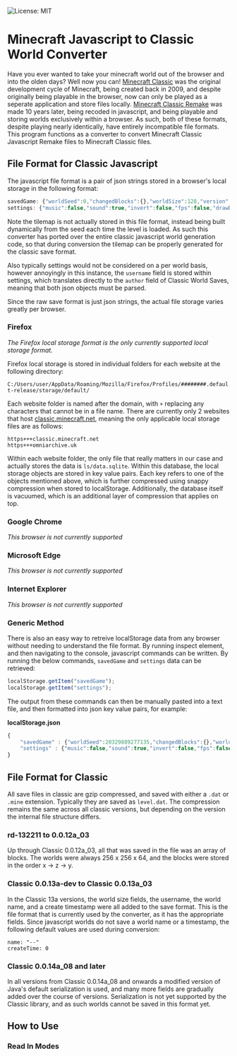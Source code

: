 ![License: MIT](https://img.shields.io/badge/License-MIT-blue.svg)
# Minecraft Javascript to Classic World Converter
Have you ever wanted to take your minecraft world out of the browser and into the olden days? Well now you can!
[Minecraft Classic](https://minecraft.wiki/w/Java_Edition_Classic) was the original development cycle of Minecraft, being created back in 2009, and despite originally being playable in the browser, now can only be played as a seperate application and store files locally. [Minecraft Classic Remake](https://classic.minecraft.net) was made 10 years later, being recoded in javascript, and being playable and storing worlds exclusively within a browser. As such, both of these formats, despite playing nearly identically, have entirely incompatible file formats. This program functions as a converter to convert Minecraft Classic Javascript Remake files to Minecraft Classic files.

## File Format for Classic Javascript
The javascript file format is a pair of json strings stored in a browser's local storage in the following format:

 ```js
savedGame: {"worldSeed":0,"changedBlocks":{},"worldSize":128,"version":1}
settings: {"music":false,"sound":true,"invert":false,"fps":false,"drawDistance":0,"forward":"W","left":"A","backward":"S","right":"D","jump":"<space>","build":"B","chat":"T","fog":"F","saveLoc":"<enter>","loadLoc":"R","username":"name"}
 ```

Note the tilemap is not actually stored in this file format, instead being built dynamically from the seed each time the level is loaded. As such this converter has ported over the entire classic javascript world generation code, so that during conversion the tilemap can be properly generated for the classic save format. 

Also typically settings would not be considered on a per world basis, however annoyingly in this instance, the `username` field is stored within settings, which translates directly to the `author` field of Classic World Saves, meaning that both json objects must be parsed.

Since the raw save format is just json strings, the actual file storage varies greatly per browser. 

### Firefox
*The Firefox local storage format is the only currently supported local storage format.*

Firefox local storage is stored in individual folders for each website at the following directory:

`C:/Users/user/AppData/Roaming/Mozilla/Firefox/Profiles/########.default-release/storage/default/`

Each website folder is named after the domain, with `+` replacing any characters that cannot be in a file name. There are currently only 2 websites that host [classic.minecraft.net](https://classic.minecraft.net), meaning the only applicable local storage files are as follows:

```
https+++classic.minecraft.net
https+++omniarchive.uk
```

Within each website folder, the only file that really matters in our case and actually stores the data is `ls/data.sqlite`. Within this database, the local storage objects are stored in key value pairs. Each key refers to one of the objects mentioned above, which is further compressed using snappy compression when stored to localStorage. Additionally, the database itself is vacuumed, which is an additional layer of compression that applies on top.

### Google Chrome
*This browser is not currently supported*

### Microsoft Edge
*This browser is not currently supported*

### Internet Explorer
*This browser is not currently supported*

### Generic Method
There is also an easy way to retreive localStorage data from any browser without needing to understand the file format. By running inspect element, and then navigating to the console, javascript commands can be written. By running the below commands, `savedGame` and `settings` data can be retrieved:

```js
localStorage.getItem("savedGame");
localStorage.getItem("settings");
```

The output from these commands can then be manually pasted into a text file, and then formatted into json key value pairs, for example:

**localStorage.json**
```js
{
    "savedGame" : {"worldSeed":20329889277135,"changedBlocks":{},"worldSize":256,"version":1},
    "settings" : {"music":false,"sound":true,"invert":false,"fps":false,"drawDistance":0,"forward":"W","left":"A","backward":"S","right":"D","jump":"<space>","build":"B","chat":"T","fog":"F","saveLoc":"<enter>","loadLoc":"R","username":"noname"}
}
```
## File Format for Classic
All save files in classic are gzip compressed, and saved with either a `.dat` or `.mine` extension. Typically they are saved as `level.dat`. The compression remains the same across all classic versions, but depending on the version the internal file structure differs.

### rd-132211 to 0.0.12a_03
Up through Classic 0.0.12a_03, all that was saved in the file was an array of blocks. The worlds were always 256 x 256 x 64, and the blocks were stored in the order x -> z -> y.

### Classic 0.0.13a-dev to Classic 0.0.13a_03
In the Classic 13a versions, the world size fields, the username, the world name, and a create timestamp were all added to the save format. This is the file format that is currently used by the converter, as it has the appropriate fields. Since javascript worlds do not save a world name or a timestamp, the following default values are used during conversion:

```
name: "--"
createTime: 0
```

### Classic 0.0.14a_08 and later
In all versions from Classic 0.0.14a_08 and onwards a modified version of Java's default serialization is used, and many more fields are gradually added over the course of versions. Serialization is not yet supported by the Classic library, and as such worlds cannot be saved in this format yet.

## How to Use

### Read In Modes

